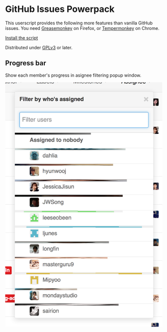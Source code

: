 GitHub Issues Powerpack
=======================

This userscript provides the following more features than vanilla GitHub issues. You need [Greasemonkey][] on Firefox, or [Tempermonkey] on Chrome.

[Install the script](gh-issues-powerpack.user.js)

Distributed under [GPLv3][] or later.

[Greasemonkey]: https://addons.mozilla.org/en-US/firefox/addon/greasemonkey/
[Tempermonkey]: https://chrome.google.com/webstore/detail/tampermonkey/dhdgffkkebhmkfjojejmpbldmpobfkfo?hl=en
[GPLv3]: http://www.gnu.org/licenses/gpl-3.0.html


Progress bar
------------

Show each member's progress in asignee filtering popup window.

![Progress bar](screenshots/progress-bar.png)
